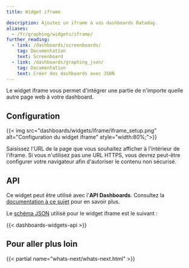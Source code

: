 ```yaml
---
title: Widget iframe

description: Ajoutez un iframe à vos dashboards Datadog.
aliases:
  - /fr/graphing/widgets/iframe/
further_reading:
  - link: /dashboards/screenboards/
    tag: Documentation
    text: Screenboard
  - link: /dashboards/graphing_json/
    tag: Documentation
    text: Créer des dashboards avec JSON
---
```

Le widget iframe vous permet d'intégrer une partie de n'importe quelle autre page web à votre dashboard.

## Configuration

{{< img src="dashboards/widgets/iframe/iframe_setup.png" alt="Configuration du widget iframe" style="width:80%;">}}

Saisissez l'URL de la page que vous souhaitez afficher à l'intérieur de l'iframe. Si vous n'utilisez pas une URL HTTPS, vous devrez peut-être configurer votre navigateur afin d'autoriser le contenu non sécurisé.

## API

Ce widget peut être utilisé avec l'**API Dashboards**. Consultez la [documentation à ce sujet][1] pour en savoir plus.

Le [schéma JSON][2] utilisé pour le widget iframe est le suivant :

{{< dashboards-widgets-api >}}

## Pour aller plus loin

{{< partial name="whats-next/whats-next.html" >}}

[1]: /fr/api/v1/dashboards/
[2]: /fr/dashboards/graphing_json/widget_json/
